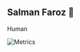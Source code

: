 ## Salman Faroz 🧑

Human

![Metrics](https://metrics.lecoq.io/stsfaroz?template=classic&base=header%2C%20activity%2C%20community%2C%20repositories%2C%20metadata&base.indepth=false&base.hireable=false&base.skip=false&config.timezone=Asia%2FCalcutta)
